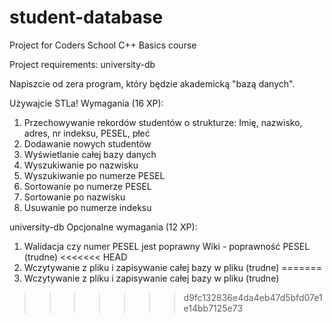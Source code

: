 # student-database
Project for Coders School C++ Basics course

Project requirements:
university-db

Napiszcie od zera program, który będzie akademicką "bazą danych".

Używajcie STLa!
Wymagania (16 XP):

1.    Przechowywanie rekordów studentów o strukturze: Imię, nazwisko, adres, nr indeksu, PESEL, płeć
2.    Dodawanie nowych studentów
3.    Wyświetlanie całej bazy danych
4.    Wyszukiwanie po nazwisku
5.    Wyszukiwanie po numerze PESEL
6.    Sortowanie po numerze PESEL
7.    Sortowanie po nazwisku
8.    Usuwanie po numerze indeksu

university-db
Opcjonalne wymagania (12 XP):

1.    Walidacja czy numer PESEL jest poprawny Wiki - poprawność PESEL (trudne)
<<<<<<< HEAD
2.    Wczytywanie z pliku i zapisywanie całej bazy w pliku (trudne)
=======
2.    Wczytywanie z pliku i zapisywanie całej bazy w pliku (trudne)
>>>>>>> d9fc132836e4da4eb47d5bfd07e1e14bb7125e73

